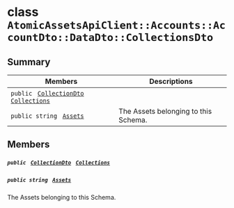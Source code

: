 # class `AtomicAssetsApiClient::Accounts::AccountDto::DataDto::CollectionsDto` 

## Summary

 Members                                | Descriptions                                
----------------------------------------|---------------------------------------------
`public ` [`CollectionDto`](AtomicAssetsApiClient--Collections--CollectionDto.md)` ` [`Collections`](#class_atomic_assets_api_client_1_1_accounts_1_1_account_dto_1_1_data_dto_1_1_collections_dto_1ab610802f7fd7633c76b25d1fc08e51e7) | 
`public string ` [`Assets`](#class_atomic_assets_api_client_1_1_accounts_1_1_account_dto_1_1_data_dto_1_1_collections_dto_1add7a6c8721ab494bfbb6bec5c0de3ede) | The Assets belonging to this Schema.

## Members

##### `public ` [`CollectionDto`](AtomicAssetsApiClient--Collections--CollectionDto.md)` ` [`Collections`](#class_atomic_assets_api_client_1_1_accounts_1_1_account_dto_1_1_data_dto_1_1_collections_dto_1ab610802f7fd7633c76b25d1fc08e51e7) 

##### `public string ` [`Assets`](#class_atomic_assets_api_client_1_1_accounts_1_1_account_dto_1_1_data_dto_1_1_collections_dto_1add7a6c8721ab494bfbb6bec5c0de3ede) 

The Assets belonging to this Schema.

